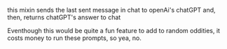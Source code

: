 this mixin sends the last sent message in chat to openAi's chatGPT and, then, returns chatGPT's answer to chat

Eventhough this would be quite a fun feature to add to random oddities, it costs money to run these prompts, so yea, no.
